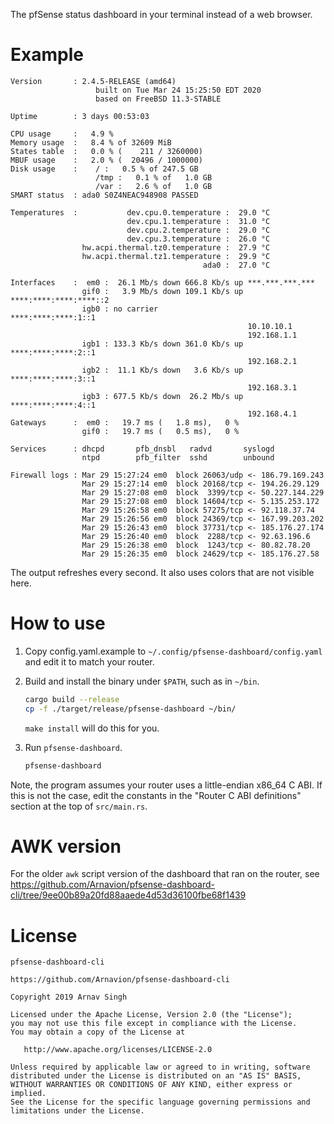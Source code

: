 The pfSense status dashboard in your terminal instead of a web browser.


# Example

```
Version       : 2.4.5-RELEASE (amd64)
                   built on Tue Mar 24 15:25:50 EDT 2020
                   based on FreeBSD 11.3-STABLE

Uptime        : 3 days 00:53:03

CPU usage     :   4.9 %
Memory usage  :   8.4 % of 32609 MiB
States table  :   0.0 % (    211 / 3260000)
MBUF usage    :   2.0 % (  20496 / 1000000)
Disk usage    :    / :   0.5 % of 247.5 GB
                   /tmp :   0.1 % of   1.0 GB
                   /var :   2.6 % of   1.0 GB
SMART status  : ada0 S0Z4NEAC948908 PASSED

Temperatures  :           dev.cpu.0.temperature :  29.0 °C
                          dev.cpu.1.temperature :  31.0 °C
                          dev.cpu.2.temperature :  29.0 °C
                          dev.cpu.3.temperature :  26.0 °C
                hw.acpi.thermal.tz0.temperature :  27.9 °C
                hw.acpi.thermal.tz1.temperature :  29.9 °C
                                           ada0 :  27.0 °C

Interfaces    :  em0 :  26.1 Mb/s down 666.8 Kb/s up ***.***.***.***
                gif0 :   3.9 Mb/s down 109.1 Kb/s up ****:****:****:****::2
                igb0 : no carrier                    ****:****:****:1::1
                                                     10.10.10.1
                                                     192.168.1.1
                igb1 : 133.3 Kb/s down 361.0 Kb/s up ****:****:****:2::1
                                                     192.168.2.1
                igb2 :  11.1 Kb/s down   3.6 Kb/s up ****:****:****:3::1
                                                     192.168.3.1
                igb3 : 677.5 Kb/s down  26.2 Mb/s up ****:****:****:4::1
                                                     192.168.4.1
Gateways      :  em0 :   19.7 ms (   1.8 ms),   0 %
                gif0 :   19.7 ms (   0.5 ms),   0 %

Services      : dhcpd       pfb_dnsbl   radvd       syslogd
                ntpd        pfb_filter  sshd        unbound

Firewall logs : Mar 29 15:27:24 em0  block 26063/udp <- 186.79.169.243
                Mar 29 15:27:14 em0  block 20168/tcp <- 194.26.29.129
                Mar 29 15:27:08 em0  block  3399/tcp <- 50.227.144.229
                Mar 29 15:27:08 em0  block 14604/tcp <- 5.135.253.172
                Mar 29 15:26:58 em0  block 57275/tcp <- 92.118.37.74
                Mar 29 15:26:56 em0  block 24369/tcp <- 167.99.203.202
                Mar 29 15:26:43 em0  block 37731/tcp <- 185.176.27.174
                Mar 29 15:26:40 em0  block  2288/tcp <- 92.63.196.6
                Mar 29 15:26:38 em0  block  1243/tcp <- 80.82.78.20
                Mar 29 15:26:35 em0  block 24629/tcp <- 185.176.27.58
```

The output refreshes every second. It also uses colors that are not visible here.


# How to use

1. Copy config.yaml.example to `~/.config/pfsense-dashboard/config.yaml` and edit it to match your router.

1. Build and install the binary under `$PATH`, such as in `~/bin`.

   ```sh
   cargo build --release
   cp -f ./target/release/pfsense-dashboard ~/bin/
   ```

   `make install` will do this for you.

1. Run `pfsense-dashboard`.

   ```sh
   pfsense-dashboard
   ```

Note, the program assumes your router uses a little-endian x86_64 C ABI. If this is not the case, edit the constants in the "Router C ABI definitions" section at the top of `src/main.rs`.


# AWK version

For the older `awk` script version of the dashboard that ran on the router, see <https://github.com/Arnavion/pfsense-dashboard-cli/tree/9ee00b89a20fd88aaede4d53d36100fbe68f1439>


# License

```
pfsense-dashboard-cli

https://github.com/Arnavion/pfsense-dashboard-cli

Copyright 2019 Arnav Singh

Licensed under the Apache License, Version 2.0 (the "License");
you may not use this file except in compliance with the License.
You may obtain a copy of the License at

   http://www.apache.org/licenses/LICENSE-2.0

Unless required by applicable law or agreed to in writing, software
distributed under the License is distributed on an "AS IS" BASIS,
WITHOUT WARRANTIES OR CONDITIONS OF ANY KIND, either express or implied.
See the License for the specific language governing permissions and
limitations under the License.
```
